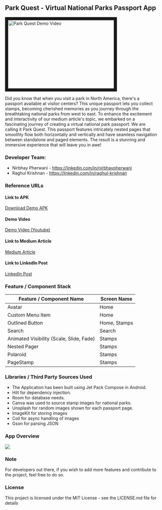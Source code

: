## Park Quest - Virtual National Parks Passport App

<a href="http://www.youtube.com/watch?feature=player_embedded&v=2SWVUejbD4E" target="_blank">
<img src="http://img.youtube.com/vi/2SWVUejbD4E/mqdefault.jpg" alt="Park Quest Demo Video" width="350" height="225" border="10" />
</a>

Did you know that when you visit a park in North America, there's a passport available at visitor centers? This unique passport lets you collect stamps, becoming cherished memories as you 
journey through the breathtaking national parks from west to east.
To enhance the excitement and interactivity of our medium article's topic, we embarked on a fascinating journey of creating a virtual national park passport. We are calling it Park Quest. This passport features intricately nested pages that smoothly flow both
horizontally and vertically and have seamless navigation between standalone and paged elements. The result is a stunning and immersive experience that will leave you in awe!

### Developer Team:
* Nirbhay Pherwani - https://linkedin.com/in/nirbhaypherwani
* Raghul Krishnan - https://linkedin.com/in/raghul-krishnan

### Reference URLs

#### Link to APK
<a href="https://github.com/droiddigest/parkquest/raw/master/app/release/Park%20Quest.apk">Download Demo APK</a>

#### Demo Video
<a href="https://www.youtube.com/watch?v=2SWVUejbD4E">Demo Video (Youtube)</a>

#### Link to Medium Article
<a href="">Medium Article</a>

#### Link to LinkedIn Post
<a href="">LinkedIn Post</a>

### Feature / Component Stack
| Feature / Component Name | Screen Name |
| --- | --- |
| Avatar  | Home |
| Custom Menu Item | Home |
| Outlined Button | Home, Stamps |
| Search | Search |
| Animated Visibility (Scale, Slide, Fade) | Stamps |
| Nested Pager | Stamps |
| Polaroid | Stamps |
| PageStamp | Stamps |

### Libraries / Third Party Sources Used
* The Application has been built using Jet Pack Compose in Android.
* Hilt for dependency injection.
* Room for database needs. 
* Canva was used to source stamp images for national parks.
* Unsplash for random images shown for each passport page.
* ImageKit for storing images
* Coil for async handling of images
* Gson for parsing JSON

### App Overview

<img src="https://cdn-images-1.medium.com/max/1600/1*SekuYjDdxy9rPHtgUWe4ZA.png"/>

### Note
For developers out there, if you wish to add more features and contribute to the project, feel free to do so. 

### License
This project is licensed under the MIT License - see the LICENSE.md file for details